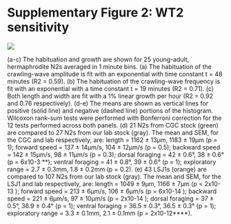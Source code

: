 Supplementary Figure 2: WT2 sensitivity
=======================================

![](Supplementary%20Figure%202.gif)

(a-c) The habituation and growth are shown for 25 young-adult,
hermaphrodite N2s averaged in 1 minute bins. (a) The habituation of the
crawling-wave amplitude is fit with an exponential with time constant t
= 48 minutes (R2 = 0.59). (b) The habituation of the crawling-wave
frequency is fit with an exponential with a time constant t = 19 minutes
(R2 = 0.71). (c) Both length and width are fit with a 1% linear growth
per hour (R2 = 0.92 and 0.76 respectively). (d-e) The means are shown as
vertical lines for positive (solid line) and negative (dashed line)
portions of the histogram. Wilcoxon rank-sum tests were performed with
Bonferroni correction for the 12 tests performed across both panels. (d)
21 N2s from CGC stock (green) are compared to 27 N2s from our lab stock
(gray). The mean and SEM, for the CGC and lab respectively, are: length
= 1162 ± 13µm, 1183 ± 19µm (p = 1); forward speed = 137 ± 14µm/s, 104 ±
12µm/s (p = 0.5); backward speed = 142 ± 15µm/s, 98 ± 11µm/s (p = 0.3);
dorsal foraging = 42 ± 0.6°, 38 ± 0.6° (p = 6x10-3 \*\*); ventral foraging
= 41 ± 0.8°, 39 ± 0.6° (p = 1); exploratory range = 2.7 ± 0.3mm, 1.8 ±
0.2mm (p = 0.2). (e) 43 LSJ1s (orange) are compared to 107 N2s from our
lab stock (gray). The mean and SEM, for the LSJ1 and lab respectively,
are: length = 1049 ± 9µm, 1166 ± 7µm (p = 2x10-13 ); forward speed = 213
± 6µm/s, 106 ± 6µm/s (p = 6x10-14 ); backward speed = 221 ± 6µm/s, 97 ±
10µm/s (p = 2x10-14 ); dorsal foraging = 37 ± 0.5°, 36.9 ± 0.4° (p = 1);
ventral foraging = 36.5 ± 0.3°, 36.5 ± 0.3° (p = 1); exploratory range =
3.3 ± 0.1mm, 2.1 ± 0.1mm (p = 2x10-12\*\*\*\*).
